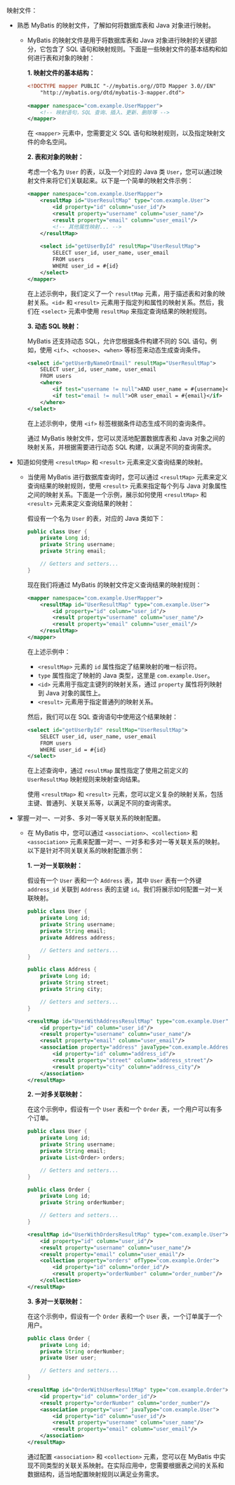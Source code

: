  映射文件：

- 熟悉 MyBatis 的映射文件，了解如何将数据库表和 Java 对象进行映射。

  - MyBatis 的映射文件是用于将数据库表和 Java 对象进行映射的关键部分，它包含了 SQL 语句和映射规则。下面是一些映射文件的基本结构和如何进行表和对象的映射：

    **1. 映射文件的基本结构：**

    ```xml
    <!DOCTYPE mapper PUBLIC "-//mybatis.org//DTD Mapper 3.0//EN"
        "http://mybatis.org/dtd/mybatis-3-mapper.dtd">
        
    <mapper namespace="com.example.UserMapper">
        <!-- 映射语句，SQL 查询、插入、更新、删除等 -->
    </mapper>
    ```

    在 `<mapper>` 元素中，您需要定义 SQL 语句和映射规则，以及指定映射文件的命名空间。

    **2. 表和对象的映射：**

    考虑一个名为 `User` 的表，以及一个对应的 Java 类 `User`，您可以通过映射文件来将它们关联起来。以下是一个简单的映射文件示例：

    ```xml
    <mapper namespace="com.example.UserMapper">
        <resultMap id="UserResultMap" type="com.example.User">
            <id property="id" column="user_id"/>
            <result property="username" column="user_name"/>
            <result property="email" column="user_email"/>
            <!-- 其他属性映射... -->
        </resultMap>
        
        <select id="getUserById" resultMap="UserResultMap">
            SELECT user_id, user_name, user_email
            FROM users
            WHERE user_id = #{id}
        </select>
    </mapper>
    ```

    在上述示例中，我们定义了一个 `resultMap` 元素，用于描述表和对象的映射关系。`<id>` 和 `<result>` 元素用于指定列和属性的映射关系。然后，我们在 `<select>` 元素中使用 `resultMap` 来指定查询结果的映射规则。

    **3. 动态 SQL 映射：**

    MyBatis 还支持动态 SQL，允许您根据条件构建不同的 SQL 语句。例如，使用 `<if>`、`<choose>`、`<when>` 等标签来动态生成查询条件。

    ```xml
    <select id="getUserByNameOrEmail" resultMap="UserResultMap">
        SELECT user_id, user_name, user_email
        FROM users
        <where>
            <if test="username != null">AND user_name = #{username}</if>
            <if test="email != null">OR user_email = #{email}</if>
        </where>
    </select>
    ```

    在上述示例中，使用 `<if>` 标签根据条件动态生成不同的查询条件。

    通过 MyBatis 映射文件，您可以灵活地配置数据库表和 Java 对象之间的映射关系，并根据需要进行动态 SQL 构建，以满足不同的查询需求。

- 知道如何使用 `<resultMap>` 和 `<result>` 元素来定义查询结果的映射。

  - 当使用 MyBatis 进行数据库查询时，您可以通过 `<resultMap>` 元素来定义查询结果的映射规则，使用 `<result>` 元素来指定每个列与 Java 对象属性之间的映射关系。下面是一个示例，展示如何使用 `<resultMap>` 和 `<result>` 元素来定义查询结果的映射：

    假设有一个名为 `User` 的表，对应的 Java 类如下：

    ```java
    public class User {
        private Long id;
        private String username;
        private String email;
    
        // Getters and setters...
    }
    ```

    现在我们将通过 MyBatis 的映射文件定义查询结果的映射规则：

    ```xml
    <mapper namespace="com.example.UserMapper">
        <resultMap id="UserResultMap" type="com.example.User">
            <id property="id" column="user_id"/>
            <result property="username" column="user_name"/>
            <result property="email" column="user_email"/>
        </resultMap>
    </mapper>
    ```

    在上述示例中：
    - `<resultMap>` 元素的 `id` 属性指定了结果映射的唯一标识符。
    - `type` 属性指定了映射的 Java 类型，这里是 `com.example.User`。
    - `<id>` 元素用于指定主键列的映射关系，通过 `property` 属性将列映射到 Java 对象的属性上。
    - `<result>` 元素用于指定普通列的映射关系。

    然后，我们可以在 SQL 查询语句中使用这个结果映射：

    ```xml
    <select id="getUserById" resultMap="UserResultMap">
        SELECT user_id, user_name, user_email
        FROM users
        WHERE user_id = #{id}
    </select>
    ```

    在上述查询中，通过 `resultMap` 属性指定了使用之前定义的 `UserResultMap` 映射规则来映射查询结果。

    使用 `<resultMap>` 和 `<result>` 元素，您可以定义复杂的映射关系，包括主键、普通列、关联关系等，以满足不同的查询需求。

- 掌握一对一、一对多、多对一等关联关系的映射配置。

  - 在 MyBatis 中，您可以通过 `<association>`、`<collection>` 和 `<association>` 元素来配置一对一、一对多和多对一等关联关系的映射。以下是针对不同关联关系的映射配置示例：

    **1. 一对一关联映射：**

    假设有一个 `User` 表和一个 `Address` 表，其中 `User` 表有一个外键 `address_id` 关联到 `Address` 表的主键 `id`。我们将展示如何配置一对一关联映射。

    ```java
    public class User {
        private Long id;
        private String username;
        private String email;
        private Address address;
    
        // Getters and setters...
    }
    
    public class Address {
        private Long id;
        private String street;
        private String city;
    
        // Getters and setters...
    }
    ```

    ```xml
    <resultMap id="UserWithAddressResultMap" type="com.example.User">
        <id property="id" column="user_id"/>
        <result property="username" column="user_name"/>
        <result property="email" column="user_email"/>
        <association property="address" javaType="com.example.Address">
            <id property="id" column="address_id"/>
            <result property="street" column="address_street"/>
            <result property="city" column="address_city"/>
        </association>
    </resultMap>
    ```

    **2. 一对多关联映射：**

    在这个示例中，假设有一个 `User` 表和一个 `Order` 表，一个用户可以有多个订单。

    ```java
    public class User {
        private Long id;
        private String username;
        private String email;
        private List<Order> orders;
    
        // Getters and setters...
    }
    
    public class Order {
        private Long id;
        private String orderNumber;
    
        // Getters and setters...
    }
    ```

    ```xml
    <resultMap id="UserWithOrdersResultMap" type="com.example.User">
        <id property="id" column="user_id"/>
        <result property="username" column="user_name"/>
        <result property="email" column="user_email"/>
        <collection property="orders" ofType="com.example.Order">
            <id property="id" column="order_id"/>
            <result property="orderNumber" column="order_number"/>
        </collection>
    </resultMap>
    ```

    **3. 多对一关联映射：**

    在这个示例中，假设有一个 `Order` 表和一个 `User` 表，一个订单属于一个用户。

    ```java
    public class Order {
        private Long id;
        private String orderNumber;
        private User user;
    
        // Getters and setters...
    }
    ```

    ```xml
    <resultMap id="OrderWithUserResultMap" type="com.example.Order">
        <id property="id" column="order_id"/>
        <result property="orderNumber" column="order_number"/>
        <association property="user" javaType="com.example.User">
            <id property="id" column="user_id"/>
            <result property="username" column="user_name"/>
            <result property="email" column="user_email"/>
        </association>
    </resultMap>
    ```

    通过配置 `<association>` 和 `<collection>` 元素，您可以在 MyBatis 中实现不同类型的关联关系映射。在实际应用中，您需要根据表之间的关系和数据结构，适当地配置映射规则以满足业务需求。